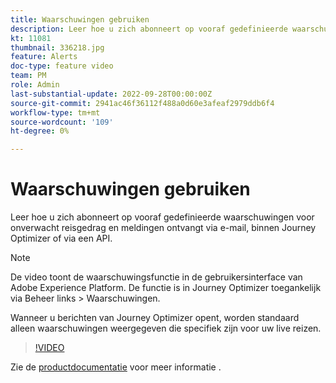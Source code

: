 ```yaml
---
title: Waarschuwingen gebruiken
description: Leer hoe u zich abonneert op vooraf gedefinieerde waarschuwingen voor onverwacht reisgedrag en meldingen ontvangt via e-mail, binnen Journey Optimizer of via een API.
kt: 11081
thumbnail: 336218.jpg
feature: Alerts
doc-type: feature video
team: PM
role: Admin
last-substantial-update: 2022-09-28T00:00:00Z
source-git-commit: 2941ac46f36112f488a0d60e3afeaf2979ddb6f4
workflow-type: tm+mt
source-wordcount: '109'
ht-degree: 0%

---
```



# Waarschuwingen gebruiken

Leer hoe u zich abonneert op vooraf gedefinieerde waarschuwingen voor onverwacht reisgedrag en meldingen ontvangt via e-mail, binnen Journey Optimizer of via een API.

>[!NOTE]
>
>De video toont de waarschuwingsfunctie in de gebruikersinterface van Adobe Experience Platform. De functie is in Journey Optimizer toegankelijk via Beheer links > Waarschuwingen.
>
>
>Wanneer u berichten van Journey Optimizer opent, worden standaard alleen waarschuwingen weergegeven die specifiek zijn voor uw live reizen.

>[!VIDEO](https://video.tv.adobe.com/v/336218?quality=12)

Zie de [productdocumentatie](https://experienceleague.adobe.com/docs/journey-optimizer/using/reporting/alerts.html?lang=en) voor meer informatie .
